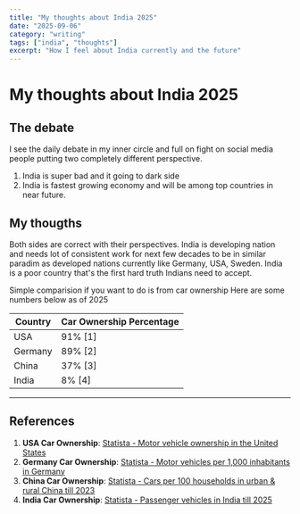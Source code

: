 ```yaml
---
title: "My thoughts about India 2025"
date: "2025-09-06"
category: "writing"
tags: ["india", "thoughts"]
excerpt: "How I feel about India currently and the future"
---
```


# My thoughts about India 2025

## The debate
I see the daily debate in my inner circle and full on fight on social media people putting two completely different perspective.
1. India is super bad and it going to dark side
2. India is fastest growing economy and will be among top countries in near future.

## My thougths

Both sides are correct with their perspectives.
India is developing nation and needs lot of consistent work for next few decades to be in similar paradim as developed nations currently like Germany, USA, Sweden.
India is a poor country that's the first hard truth Indians need to accept.

Simple comparision if you want to do is from car ownership
Here are some numbers below as of 2025

| Country | Car Ownership Percentage |
|---------|--------------------------|
| USA     | 91% [1]                 |
| Germany | 89% [2]                 |
| China   | 37% [3]                 |
| India   | 8% [4]                  |

---

## References

1. **USA Car Ownership**: [Statista - Motor vehicle ownership in the United States](https://www.statista.com/forecasts/997211/car-ownership-in-the-us)
2. **Germany Car Ownership**: [Statista - Motor vehicles per 1,000 inhabitants in Germany](https://www.statista.com/statistics/452014/germany-number-of-cars-per-1000-inhabitants/)
3. **China Car Ownership**: [Statista - Cars per 100 households in urban & rural China till 2023 ](https://www.statista.com/statistics/233678/number-of-cars-per-100-households-in-china-by-income/)
4. **India Car Ownership**: [Statista - Passenger vehicles in India till 2025](https://www.statista.com/statistics/606519/passenger-car-production-volume-india/)

